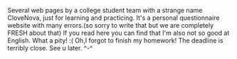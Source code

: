 Several web pages by a college student team with a strange name CloveNova, just for learning and practicing.
It's a personal questionnaire website with many errors.(so sorry to write that but we are completely FRESH about that)
If you read here you can find that I'm also not so good at English. What a pity! :(
Oh,I forgot to finish my homework! The deadline is terribly close. See u later. ^-^
